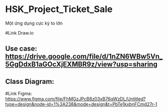 # HSK_Project_Ticket_Sale
Một ứng dụng cực kỳ to lớn


#Link Draw.io
## Use case: https://drive.google.com/file/d/1nZN6WBw5Vn_5GgDdxB1aGOcXjEXMBR9z/view?usp=sharing


## Class Diagram:  


#Link Figma: https://www.figma.com/file/FhMGzJPcB8z03xB76qWzDL/Untitled?type=design&node-id=1%3A238&mode=design&t=PbTe1kxbnFCmd27r-1
